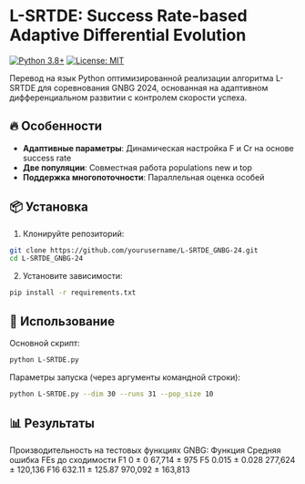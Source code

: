 # L-SRTDE: Success Rate-based Adaptive Differential Evolution

[![Python 3.8+](https://img.shields.io/badge/python-3.8+-blue.svg)](https://www.python.org/downloads/)
[![License: MIT](https://img.shields.io/badge/License-MIT-yellow.svg)](https://opensource.org/licenses/MIT)

Перевод на язык Python оптимизированной реализации алгоритма L-SRTDE для соревнования GNBG 2024, основанная на адаптивном дифференциальном развитии с контролем скорости успеха.

## 🔥 Особенности

- **Адаптивные параметры**: Динамическая настройка F и Cr на основе success rate
- **Две популяции**: Совместная работа populations new и top
- **Поддержка многопоточности**: Параллельная оценка особей

## 📦 Установка

1. Клонируйте репозиторий:
```bash
git clone https://github.com/yourusername/L-SRTDE_GNBG-24.git
cd L-SRTDE_GNBG-24
```
2. Установите зависимости:
```bash
pip install -r requirements.txt
```

## 🚀 Использование

Основной скрипт:
```bash
python L-SRTDE.py
```
Параметры запуска (через аргументы командной строки):
```bash
python L-SRTDE.py --dim 30 --runs 31 --pop_size 10
```

## 📊 Результаты

Производительность на тестовых функциях GNBG:
Функция	Средняя ошибка	FEs до сходимости
F1	0 ± 0	67,714 ± 975
F5	0.015 ± 0.028	277,624 ± 120,136
F16	632.11 ± 125.87	970,092 ± 163,813

